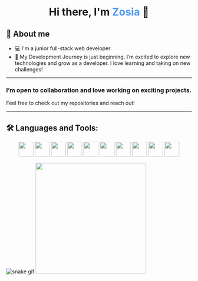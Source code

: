 <h1 align="center">Hi there, I'm <span style="color:#4e9af1;">Zosia</span> 👋</h1>

## 📖 About me

- 💻 I'm a junior full-stack web developer  
- 🚀 My Development Journey is just beginning. I’m excited to explore new technologies and grow as a developer. I love learning and taking on new challenges!

---

### I’m open to collaboration and love working on exciting projects.  
Feel free to check out my repositories and reach out!

---

## 🛠️ Languages and Tools:

<p align="center">
  <img src="https://cdn.jsdelivr.net/gh/devicons/devicon/icons/html5/html5-original.svg" height="40"/>
  <img src="https://cdn.jsdelivr.net/gh/devicons/devicon/icons/css3/css3-original.svg" height="40"/>
  <img src="https://cdn.jsdelivr.net/gh/devicons/devicon/icons/bootstrap/bootstrap-original.svg" height="40"/>
  <img src="https://cdn.jsdelivr.net/gh/devicons/devicon/icons/javascript/javascript-original.svg" height="40"/>
  <img src="https://cdn.jsdelivr.net/gh/devicons/devicon/icons/typescript/typescript-original.svg" height="40"/>
  <img src="https://cdn.jsdelivr.net/gh/devicons/devicon/icons/react/react-original.svg" height="40"/>
  <img src="https://cdn.jsdelivr.net/gh/devicons/devicon/icons/redux/redux-original.svg" height="40"/>
  <img src="https://cdn.jsdelivr.net/gh/devicons/devicon/icons/nodejs/nodejs-original.svg" height="40"/>
  <img src="https://cdn.jsdelivr.net/gh/devicons/devicon/icons/github/github-original.svg" height="40"/>
  <img src="https://cdn.jsdelivr.net/gh/devicons/devicon/icons/git/git-original.svg" height="40"/>
</p>

![snake gif](https://github.com/twoj_nick/twoj_nick/blob/output/github-contribution-grid-snake.svg)
<img src="https://media.giphy.com/media/qgQUggAC3Pfv687qPC/giphy.gif" width="300" />



